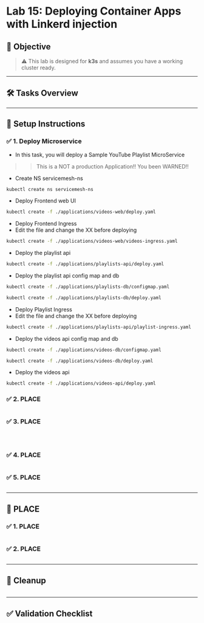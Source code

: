 # Lab 15: Deploying Container Apps with Linkerd injection

## 🎯 Objective

> ⚠️ This lab is designed for **k3s** and assumes you have a working cluster ready.

---
## 🛠️ Tasks Overview

---

## 🔧 Setup Instructions

### ✅ 1. Deploy Microservice 

* In this task, you will deploy a Sample YouTube Playlist MicroService
>> This is a NOT a production Application!! You been WARNED!! 

* Create NS servicemesh-ns
```bash 
kubectl create ns servicemesh-ns
```

* Deploy Frontend web UI
```bash
kubectl create -f ./applications/videos-web/deploy.yaml
```

* Deploy Frontend Ingress 
* Edit the file and change the XX before deploying 
```bash
kubectl create -f ./applications/videos-web/videos-ingress.yaml
```

* Deploy the playlist api 
```bash
kubectl create -f ./applications/playlists-api/deploy.yaml
```

* Deploy the playlist api config map and db
```bash
kubectl create -f ./applications/playlists-db/configmap.yaml
```

```bash
kubectl create -f ./applications/playlists-db/deploy.yaml
```

* Deploy Playlist Ingress 
* Edit the file and change the XX before deploying 
```bash
kubectl create -f ./applications/playlists-api/playlist-ingress.yaml
```

* Deploy the videos api config map and db
```bash
kubectl create -f ./applications/videos-db/configmap.yaml
```

```bash
kubectl create -f ./applications/videos-db/deploy.yaml
```

* Deploy the videos api 
```bash
kubectl create -f ./applications/videos-api/deploy.yaml
```


### ✅ 2. PLACE
```bash

```

### ✅ 3. PLACE
```bash

```

```sh 

```

```sh 

```

### ✅ 4. PLACE
```bash

```

### ✅ 5. PLACE 
```bash

```



---

## 🔁 PLACE

### ✅ 1. PLACE

```bash

```

### ✅ 2. PLACE

```bash

```


---

## 🧼 Cleanup

```bash

```

---

## ✅ Validation Checklist


